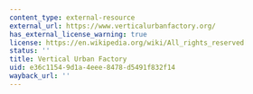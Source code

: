 ```yaml
---
content_type: external-resource
external_url: https://www.verticalurbanfactory.org/
has_external_license_warning: true
license: https://en.wikipedia.org/wiki/All_rights_reserved
status: ''
title: Vertical Urban Factory
uid: e36c1154-9d1a-4eee-8478-d5491f832f14
wayback_url: ''
---
```

